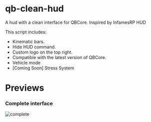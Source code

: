 # qb-clean-hud
A hud with a clean interface for QBCore. Inspired by InfamesRP HUD

This script includes:

* Kinematic bars.
* Hide HUD command.
* Custom logo on the top right.
* Compatible with the latest version of QBCore.
* Vehicle mode
* [Coming Soon] Stress System

# Previews
### Complete interface
![complete](https://user-images.githubusercontent.com/43810248/173234869-3d7fc454-ddb0-4740-b196-e41ad09fb435.png)
